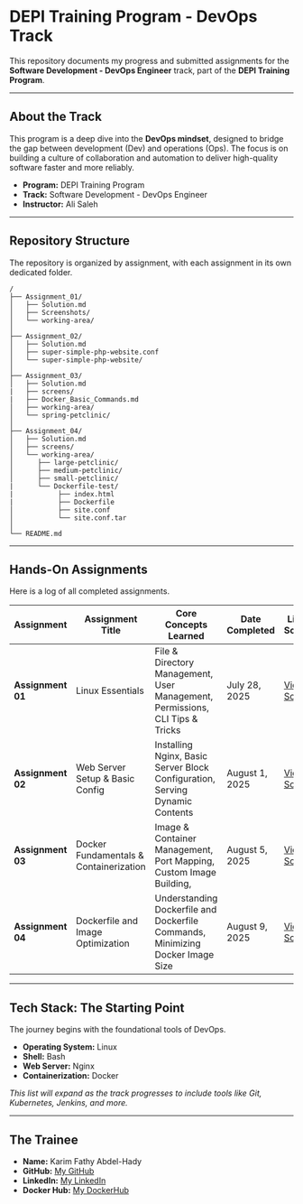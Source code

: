 # DEPI Training Program - DevOps Track

This repository documents my progress and submitted assignments for the **Software Development - DevOps Engineer** track, part of the **DEPI Training Program**.

-----

## About the Track

This program is a deep dive into the **DevOps mindset**, designed to bridge the gap between development (Dev) and operations (Ops). The focus is on building a culture of collaboration and automation to deliver high-quality software faster and more reliably.

  * **Program:** DEPI Training Program
  * **Track:** Software Development - DevOps Engineer
  * **Instructor:** Ali Saleh

-----

## Repository Structure

The repository is organized by assignment, with each assignment in its own dedicated folder.

```
/
├── Assignment_01/
│   ├── Solution.md
│   ├── Screenshots/
│   └── working-area/
│
├── Assignment_02/
│   ├── Solution.md
│   ├── super-simple-php-website.conf
│   └── super-simple-php-website/
│
├── Assignment_03/
│   ├── Solution.md
|   ├── screens/
|   ├── Docker_Basic_Commands.md
│   ├── working-area/
│   └── spring-petclinic/
│
├── Assignment_04/
│   ├── Solution.md
│   ├── screens/
│   └── working-area/
│      ├── large-petclinic/
│      ├── medium-petclinic/
│      ├── small-petclinic/
|      └── Dockerfile-test/ 
|           ├── index.html
|           ├── Dockerfile
│           ├── site.conf
│           └── site.conf.tar
│
└── README.md
```
-----

## Hands-On Assignments

Here is a log of all completed assignments.

| Assignment      | Assignment Title                       | Core Concepts Learned                                                        | Date Completed | Link to Solution                           |
| --------------- | -------------------------------------- | ---------------------------------------------------------------------------- | -------------- | ------------------------------------------ |
| **Assignment 01** | Linux Essentials                       | File & Directory Management, User Management, Permissions, CLI Tips & Tricks | July 28, 2025  | [View Solution](./Assignment_01/Solution.md) |
| **Assignment 02** | Web Server Setup & Basic Config      | Installing Nginx, Basic Server Block Configuration, Serving Dynamic Contents | August 1, 2025 | [View Solution](./Assignment_02/Solution.md) |
| **Assignment 03** | Docker Fundamentals & Containerization | Image & Container Management, Port Mapping, Custom Image Building,    | August 5, 2025 | [View Solution](./Assignment_03/Solution.md) |
| **Assignment 04** | Dockerfile and Image Optimization      | Understanding Dockerfile and Dockerfile Commands, Minimizing Docker Image Size| August 9, 2025 | [View Solution](./Assignment_04/Solution.md) |

-----

## Tech Stack: The Starting Point

The journey begins with the foundational tools of DevOps.

  * **Operating System:** Linux
  * **Shell:** Bash
  * **Web Server:** Nginx
  * **Containerization:** Docker

*This list will expand as the track progresses to include tools like Git, Kubernetes, Jenkins, and more.*

-----

## The Trainee

  * **Name:** Karim Fathy Abdel-Hady
  * **GitHub:** [My GitHub](https://github.com/k-fathi/)
  * **LinkedIn:** [My LinkedIn](https://www.linkedin.com/in/karim-fathy-2265b9361/)
  * **Docker Hub:** [My DockerHub](https://hub.docker.com/repositories/karimfathy1)